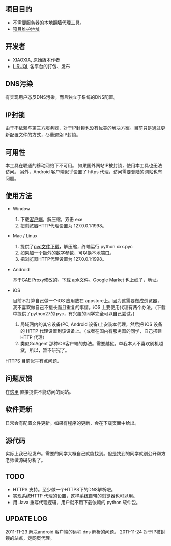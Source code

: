 项目目的
--------
* 不需要服务器的本地翻墙代理工具。
* [项目维护地址](https://github.com/liruqi/west-chamber-season-3/tree/master/west-chamber-proxy)

开发者
------
* [XIAOXIA](http://xiaoxia.org), 原始版本作者
* [LIRUQI](http://liruqi.info), 各平台的打包、发布

DNS污染
-------
有实现用户态反DNS污染。而且独立于系统的DNS配置。

IP封锁
------
由于不依赖与第三方服务器，对于IP封锁也没有优美的解决方案。目前只是通过更新配置文件的方式，尽量避免IP封锁。

可用性
------
本工具在联通的移动网络下不可用。
如果国外网站IP被封锁，使用本工具也无法访问。
另外，Android 客户端似乎设置了 https 代理，访问需要登陆的网站也有问题。

使用方法
--------
* Window

    1. 下载[客户端](https://github.com/downloads/liruqi/west-chamber-season-3/west-chamber-proxy-20111224.zip)，解压缩，双击 exe
    2. 把浏览器HTTP代理设置为 127.0.0.1:1998。

* Mac / Linux

    1. 提供了[pyc文件下载](https://github.com/downloads/liruqi/west-chamber-season-3/west-chamber-proxy-linux-20111124.zip)，解压缩，终端运行 python xxx.pyc
    2. 如果加一个额外的数字参数，可以换本地端口。
    3. 把浏览器HTTP代理设置为 127.0.0.1:1998。

* Android

    基于[GAE Proxy](http://code.google.com/p/gaeproxy/)修改的。下载 [apk文件](https://github.com/liruqi/west-chamber-season-3/west-chamber-proxy-20111223.apk/qr_code)。Google Market 也上线了，[地址](https://market.android.com/details?id=org.westchamberproxy)。

* iOS
    
    目前不打算自己做一个iOS 应用放在 appstore上。因为这需要做成浏览器，我不喜欢做自己不擅长而且重复的事情。iOS 上要使用代理有两个办法。(下载中提供了python27的 pyc，有兴趣的同学完全可以自己尝试。)

    1. 局域网内的其它设备(PC, Android 设备)上安装本代理，然后把 iOS 设备的 HTTP 代理设置到该设备上。（或者在国内有服务器的同学，自己搭建HTTP 代理）
    2. 类似GoAgent 那种iOS客户端的办法。需要越狱。单我本人不喜欢刷机越狱，所以，暂不研究了。
    
HTTPS 目前似乎有点问题。

问题反馈
--------
在[这里](https://github.com/liruqi/west-chamber-season-3/issues) 直接提供不能访问的网站。

软件更新
-------
日常会有配置文件更新。如果有程序的更新，会在下载页面中给出。

源代码
------
实际上我已经发布。需要的同学大概自己就能找到。但是找到的同学就别公开帮方老师做源码分析了。

TODO
----
* HTTPS 支持。至少做一个HTTPS下的DNS解析吧。
* 实现系统HTTP 代理的设置，这样系统自带的浏览器也可以用。
* 用 Java 重写代理逻辑，用户就不用下载依赖的 python 软件包。

UPDATE LOG
---
2011-11-23 解决android 客户端的远程 dns 解析的问题。
2011-11-24 对于IP被封锁的站点，走网页代理。

